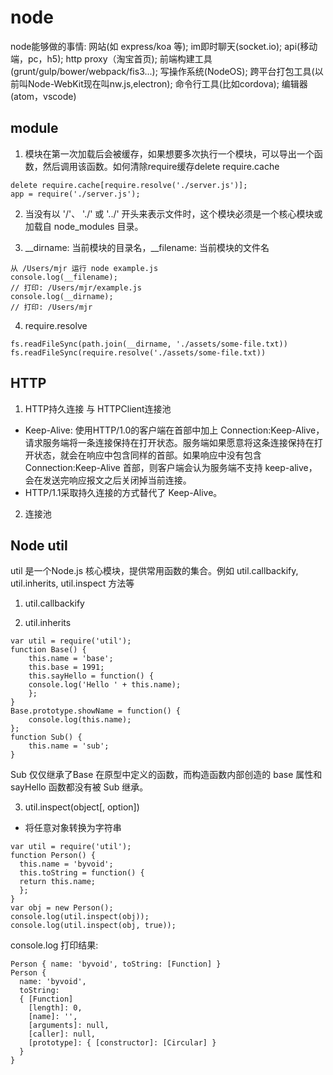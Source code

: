 # node
node能够做的事情: 网站(如 express/koa 等); im即时聊天(socket.io); api(移动端，pc，h5); http proxy（淘宝首页); 前端构建工具(grunt/gulp/bower/webpack/fis3...); 写操作系统(NodeOS); 跨平台打包工具(以前叫Node-WebKit现在叫nw.js,electron); 命令行工具(比如cordova); 编辑器(atom，vscode)

## module
1. 模块在第一次加载后会被缓存，如果想要多次执行一个模块，可以导出一个函数，然后调用该函数。如何清除require缓存delete require.cache
```
delete require.cache[require.resolve('./server.js')];
app = require('./server.js');
```

2. 当没有以 '/'、 './' 或 '../' 开头来表示文件时，这个模块必须是一个核心模块或加载自 node_modules 目录。

3. __dirname: 当前模块的目录名，__filename: 当前模块的文件名
```
从 /Users/mjr 运行 node example.js
console.log(__filename);
// 打印: /Users/mjr/example.js
console.log(__dirname);
// 打印: /Users/mjr
```

4. require.resolve
```
fs.readFileSync(path.join(__dirname, './assets/some-file.txt))
fs.readFileSync(require.resolve('./assets/some-file.txt))
```

## HTTP
1. HTTP持久连接 与 HTTPClient连接池
+ Keep-Alive: 使用HTTP/1.0的客户端在首部中加上 Connection:Keep-Alive，请求服务端将一条连接保持在打开状态。服务端如果愿意将这条连接保持在打开状态，就会在响应中包含同样的首部。如果响应中没有包含 Connection:Keep-Alive 首部，则客户端会认为服务端不支持 keep-alive，会在发送完响应报文之后关闭掉当前连接。 
+ HTTP/1.1采取持久连接的方式替代了 Keep-Alive。
2. 连接池


## Node util
util 是一个Node.js 核心模块，提供常用函数的集合。例如 util.callbackify, util.inherits,  util.inspect 方法等
1. util.callbackify

2. util.inherits
```
var util = require('util'); 
function Base() { 
    this.name = 'base'; 
    this.base = 1991; 
    this.sayHello = function() { 
    console.log('Hello ' + this.name); 
    }; 
} 
Base.prototype.showName = function() { 
    console.log(this.name);
}; 
function Sub() { 
    this.name = 'sub'; 
}
```
Sub 仅仅继承了Base 在原型中定义的函数，而构造函数内部创造的 base 属性和 sayHello 函数都没有被 Sub 继承。

3. util.inspect(object[, option])
- 将任意对象转换为字符串
```
var util = require('util'); 
function Person() { 
  this.name = 'byvoid'; 
  this.toString = function() { 
  return this.name; 
  }; 
} 
var obj = new Person(); 
console.log(util.inspect(obj)); 
console.log(util.inspect(obj, true)); 
```
console.log 打印结果:
```
Person { name: 'byvoid', toString: [Function] }
Person {
  name: 'byvoid',
  toString: 
  { [Function]
    [length]: 0,
    [name]: '',
    [arguments]: null,
    [caller]: null,
    [prototype]: { [constructor]: [Circular] } 
  } 
}
```





